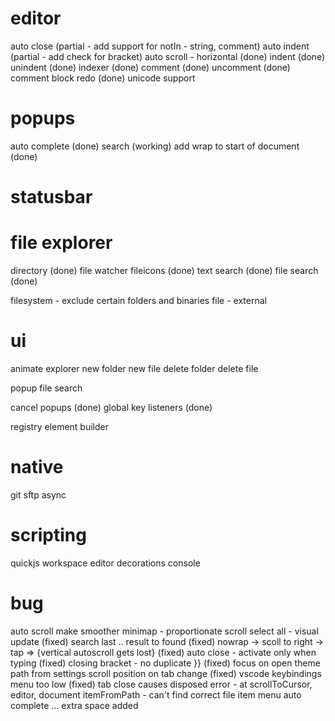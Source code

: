 # editor
auto close (partial - add support for notIn - string, comment)
auto indent (partial - add check for bracket)
auto scroll - horizontal (done)
indent (done)
unindent (done)
indexer (done)
comment (done)
uncomment (done)
comment block
redo (done)
unicode support

# popups
auto complete (done)
search (working) 
add wrap to start of document (done)

# statusbar

# file explorer
directory (done)
file watcher
fileicons (done)
text search (done)
file search (done)

filesystem - exclude certain folders and binaries
file - external

# ui
animate explorer
new folder
new file
delete folder
delete file

popup
file search

cancel popups (done)
global key listeners (done)

registry
element
builder

# native
git
sftp
async
# scripting
quickjs
workspace
editor
decorations
console

# bug
auto scroll make smoother
minimap - proportionate scroll
select all - visual update (fixed)
search last .. result to found (fixed)
nowrap -> scoll to right -> tap => {vertical autoscroll gets lost} (fixed)
auto close - activate only when typing (fixed)
closing bracket - no duplicate }} (fixed)
focus on open
theme path from settings
scroll position on tab change (fixed)
vscode keybindings
menu too low (fixed)
tab close causes disposed error - at scrollToCursor, editor, document
itemFromPath - can't find correct file item
menu auto complete ... extra space added
